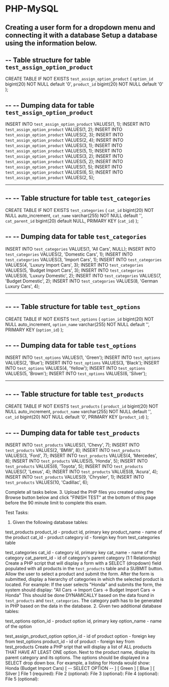 # PHP-MySQL
Creating a user form for a dropdown menu and connecting it with a database 
Setup a database using the information below.
--
-- Table structure for table `test_assign_option_product`
--

CREATE TABLE IF NOT EXISTS `test_assign_option_product` (
  `option_id` bigint(20) NOT NULL default '0',
  `product_id` bigint(20) NOT NULL default '0'
);

--
-- Dumping data for table `test_assign_option_product`
--

INSERT INTO `test_assign_option_product` VALUES(1, 1);
INSERT INTO `test_assign_option_product` VALUES(1, 2);
INSERT INTO `test_assign_option_product` VALUES(2, 3);
INSERT INTO `test_assign_option_product` VALUES(2, 4);
INSERT INTO `test_assign_option_product` VALUES(3, 1);
INSERT INTO `test_assign_option_product` VALUES(5, 1);
INSERT INTO `test_assign_option_product` VALUES(3, 2);
INSERT INTO `test_assign_option_product` VALUES(5, 2);
INSERT INTO `test_assign_option_product` VALUES(1, 5);
INSERT INTO `test_assign_option_product` VALUES(6, 5);
INSERT INTO `test_assign_option_product` VALUES(2, 5);

-- --------------------------------------------------------

--
-- Table structure for table `test_categories`
--

CREATE TABLE IF NOT EXISTS `test_categories` (
  `cat_id` bigint(20) NOT NULL auto_increment,
  `cat_name` varchar(255) NOT NULL default '',
  `cat_parent_id` bigint(20) default NULL,
  PRIMARY KEY  (`cat_id`)
);

--
-- Dumping data for table `test_categories`
--

INSERT INTO `test_categories` VALUES(1, 'All Cars', NULL);
INSERT INTO `test_categories` VALUES(2, 'Domestic Cars', 1);
INSERT INTO `test_categories` VALUES(3, 'Import Cars', 1);
INSERT INTO `test_categories` VALUES(4, 'Luxury Import Cars', 3);
INSERT INTO `test_categories` VALUES(5, 'Budget Import Cars', 3);
INSERT INTO `test_categories` VALUES(6, 'Luxury Domestic', 2);
INSERT INTO `test_categories` VALUES(7, 'Budget Domestic', 2);
INSERT INTO `test_categories` VALUES(8, 'German Luxury Cars', 4);

-- --------------------------------------------------------

--
-- Table structure for table `test_options`
--

CREATE TABLE IF NOT EXISTS `test_options` (
  `option_id` bigint(20) NOT NULL auto_increment,
  `option_name` varchar(255) NOT NULL default '',
  PRIMARY KEY  (`option_id`)
);

--
-- Dumping data for table `test_options`
--

INSERT INTO `test_options` VALUES(1, 'Green');
INSERT INTO `test_options` VALUES(2, 'Blue');
INSERT INTO `test_options` VALUES(3, 'Black');
INSERT INTO `test_options` VALUES(4, 'Yellow');
INSERT INTO `test_options` VALUES(5, 'Brown');
INSERT INTO `test_options` VALUES(6, 'Silver');

-- --------------------------------------------------------

--
-- Table structure for table `test_products`
--

CREATE TABLE IF NOT EXISTS `test_products` (
  `product_id` bigint(20) NOT NULL auto_increment,
  `product_name` varchar(255) NOT NULL default '',
  `cat_id` bigint(20) NOT NULL default '0',
  PRIMARY KEY  (`product_id`)
);

--
-- Dumping data for table `test_products`
--

INSERT INTO `test_products` VALUES(1, 'Chevy', 7);
INSERT INTO `test_products` VALUES(2, 'BMW', 8);
INSERT INTO `test_products` VALUES(3, 'Ford', 7);
INSERT INTO `test_products` VALUES(4, 'Mercedes', 8);
INSERT INTO `test_products` VALUES(5, 'Honda', 5);
INSERT INTO `test_products` VALUES(6, 'Toyota', 5);
INSERT INTO `test_products` VALUES(7, 'Lexus', 4);
INSERT INTO `test_products` VALUES(8, 'Acura', 4);
INSERT INTO `test_products` VALUES(9, 'Chrysler', 1);
INSERT INTO `test_products` VALUES(10, 'Cadillac', 6);

Complete all tasks below.
3. Upload the PHP files you created using the Browse button below and click "FINISH TEST" at the bottom of this page before the 90 minute limit to complete this exam.










Test Tasks:
1. Given the following database tables:

test_products
product_id - product id, primary key
product_name - name of the product
cat_id - product category id - foreign key from test_categories table

test_categories
cat_id - category id, primary key
cat_name - name of the category
cat_parent_id - id of category's parent category (1:1 Relationship)
Create a PHP script that will display a form with a SELECT (dropdown) field populated with all products in the `test_products` table and a SUBMIT button. Allow the user to select a product and submit the form. After the form is submitted, display a hierarchy of categories in which the selected product is located.
For example: If the user selects "Honda" and submits the form, the system should display:
"All Cars -> Import Cars -> Budget Import Cars -> Honda"
This should be done DYNAMICALLY based on the data found in `test_products` and `test_categories`. The category path has to be generated in PHP based on the data in the database. 
2. Given two additional database tables:

test_options
option_id - product option id, primary key
option_name - name of the option

test_assign_product_option
option_id - id of product option - foreign key from test_options
product_id - id of product - foreign key from test_products
Create a PHP sript that will display a list of ALL products THAT HAVE AT LEAST ONE option. Next to the product name, display its parent category and its options. The options should be displayed in a SELECT drop down box.
For example, a listing for Honda would show:
Honda (Budget Import Cars)
[ -- SELECT OPTION -- ]
[ Green ]
[ Blue ]
[ Silver ] 
File 1 (required): 
File 2 (optional): 
File 3 (optional): 
File 4 (optional): 
File 5 (optional): 

